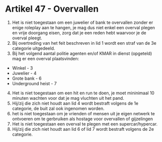 # Artikel 47 - Overvallen

1. Het is niet toegestaan om een juwelier of bank te overvallen zonder er enige roleplay aan te hangen, je mag dus niet enkel een overval plegen en vrije doorgang eisen, zorg dat je een reden hebt waarvoor je de overval pleegt.
2. Bij overtreding van het feit beschreven in lid 1 wordt een straf van de 3e categorie uitgedeeld.
3. Bij het volgend aantal politie agenten en/of KMAR in dienst (opgeteld) mag er een overval plaatsvinden:

* Winkel - 3
* Juwelier - 4
* Grote bank - 6
* Underground heist - 7

4. Het is niet toegestaan om een hit en run te doen, je moet mininimaal 10 minuten wachten voor dat je mag vluchten uit het pand.
5. Hij/zij die zich niet houdt aan lid 4 wordt bestraft volgens de 1e categorie, de buit zal ook ingenomen worden.
6. het is niet toegestaan om je vrienden of mensen uit je eigen netwerk te ontvoeren om te gerbruiken als hostage voor overvallen of gijzelingen
7. Het is niet toegestaan een overval te plegen met een supercar/hypercar.
8. Hij/zij die zich niet houdt aan lid 6 of lid 7 wordt bestraft volgens de 2e categorie.
